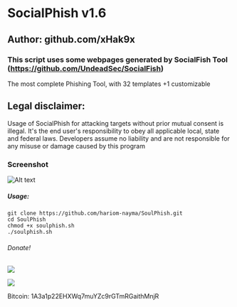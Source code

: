 # SocialPhish v1.6
## Author: github.com/xHak9x
### This script uses some webpages generated by SocialFish Tool (https://github.com/UndeadSec/SocialFish)

The most complete Phishing Tool, with 32 templates +1 customizable

## Legal disclaimer:
Usage of SocialPhish for attacking targets without prior mutual consent is illegal. It's the end user's responsibility to obey all applicable local, state and federal laws. Developers assume no liability and are not responsible for any misuse or damage caused by this program 

### Screenshot
![Alt text](https://image.ibb.co/nhdEwK/phish.png "SocialPhish")


##### Usage:
```
git clone https://github.com/hariom-nayma/SoulPhish.git
cd SoulPhish
chmod +x soulphish.sh
./soulphish.sh
```

###### Donate! 
![](https://image.ibb.co/i4ES3U/bc.png)

   ![](https://image.ibb.co/iniWV9/electrum_3_2_2_2018_08_30_21_49_44.png)

Bitcoin: 1A3a1p22EHXWq7muYZc9rGTmRGaithMnjR
